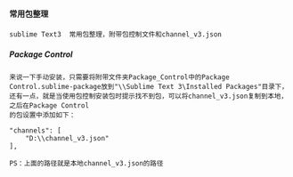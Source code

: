 #### 常用包整理

	sublime Text3  常用包整理，附带包控制文件和channel_v3.json

##### Package Control

	来说一下手动安装，只需要将附带文件夹Package_Control中的Package Control.sublime-package放到"\\Sublime Text 3\Installed Packages"目录下，还有一点，就是当使用包控制安装包时提示找不到包，可以将channel_v3.json复制到本地，之后在Package Control
	的包设置中添加如下：

	"channels": [
		"D:\\channel_v3.json"
	],	

	PS：上面的路径就是本地channel_v3.json的路径	

